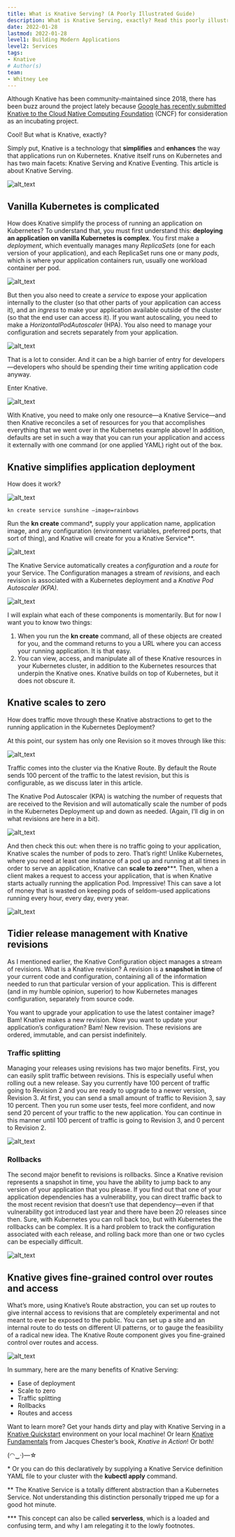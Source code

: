 ```yaml
---
title: What is Knative Serving? (A Poorly Illustrated Guide)
description: What is Knative Serving, exactly? Read this poorly illustrated blog post to gain a high-level understanding of Knative Serving, its main components, and how it simplifies and improves the way that apps run on Kubernetes.
date: 2022-01-28
lastmod: 2022-01-28
level1: Building Modern Applications
level2: Services 
tags:
- Knative
# Author(s)
team:
- Whitney Lee
---
```


Although Knative has been community-maintained since 2018, there has been buzz around the project lately because [Google has recently submitted Knative to the Cloud Native Computing Foundation](https://knative.dev/blog/steering/knative-cncf-donation/) (CNCF) for consideration as an incubating project.

Cool! But what is Knative, exactly?

Simply put, Knative is a technology that **simplifies** and **enhances** the way that applications run on Kubernetes. Knative itself runs on Kubernetes and has two main facets: Knative Serving and Knative Eventing. This article is about Knative Serving.  


![alt_text](images/image1.png "image_tooltip")


## Vanilla Kubernetes is complicated

How does Knative simplify the process of running an application on Kubernetes? To understand that, you must first understand this: **deploying an application on vanilla Kubernetes is complex**. You first make a _deployment_, which eventually manages many _ReplicaSets_ (one for each version of your application), and each ReplicaSet runs one or many _pods_, which is where your application containers run, usually one workload container per pod.  


![alt_text](images/image2.png "image_tooltip")


But then you also need to create a _service_ to expose your application internally to the cluster (so that other parts of your application can access it), and an _ingress_ to make your application available outside of the cluster (so that the end user can access it). If you want autoscaling, you need to make a _HorizontalPodAutoscaler_ (HPA). You also need to manage your configuration and secrets separately from your application.  

![alt_text](images/image3.png "image_tooltip")


That is a lot to consider. And it can be a high barrier of entry for developers—developers who should be spending their time writing application code anyway.  

Enter Knative.

![alt_text](images/image4.png "image_tooltip")


With Knative, you need to make only one resource—a Knative Service—and then Knative reconciles a set of resources for you that accomplishes everything that we went over in the Kubernetes example above! In addition, defaults are set in such a way that you can run your application and access it externally with one command (or one applied YAML) right out of the box.  

## Knative simplifies application deployment

How does it work?

![alt_text](images/image5.png "image_tooltip")

`kn create service sunshine –image=rainbows`

Run the **kn create** command*, supply your application name, application image, and any configuration (environment variables, preferred ports, that sort of thing), and Knative will create for you a Knative Service**.  

![alt_text](images/image6.png "image_tooltip")


The Knative Service automatically creates a _configuration_ and a _route_ for your Service. The Configuration manages a stream of _revisions_, and each revision is associated with a Kubernetes deployment and a _Knative Pod Autoscaler (KPA)._

![alt_text](images/image7.png "image_tooltip")

I will explain what each of these components is momentarily. But for now I want you to know two things:

1. When you run the **kn create** command, all of these objects are created for you, and the command returns to you a URL where you can access your running application. It is that easy.  
2. You can view, access, and manipulate all of these Knative resources in your Kubernetes cluster, in addition to the Kubernetes resources that underpin the Knative ones. Knative builds on top of Kubernetes, but it does not obscure it.  

## Knative scales to zero

How does traffic move through these Knative abstractions to get to the running application in the Kubernetes Deployment?

At this point, our system has only one Revision so it moves through like this:

![alt_text](images/image8.png "image_tooltip")

Traffic comes into the cluster via the Knative Route. By default the Route sends 100 percent of the traffic to the latest revision, but this is configurable, as we discuss later in this article.  

The Knative Pod Autoscaler (KPA) is watching the number of requests that are received to the Revision and will automatically scale the number of pods in the Kubernetes Deployment up and down as needed. (Again, I’ll dig in on what revisions are here in a bit).  

![alt_text](images/image9.png "image_tooltip")

And then check this out: when there is no traffic going to your application, Knative scales the number of pods to zero. That’s right! Unlike Kubernetes, where you need at least one instance of a pod up and running at all times in order to serve an application, Knative can **scale to zero*****. Then, when a client makes a request to access your application, that is when Knative starts actually running the application Pod. Impressive! This can save a lot of money that is wasted on keeping pods of seldom-used applications running every hour, every day, every year.  

![alt_text](images/image10.png "image_tooltip")

## Tidier release management with Knative revisions

As I mentioned earlier, the Knative Configuration object manages a stream of revisions. What is a Knative revision? A revision is a **snapshot in time** of your current code and configuration, containing all of the information needed to run that particular version of your application. This is different (and in my humble opinion, superior) to how Kubernetes manages configuration, separately from source code.  

You want to upgrade your application to use the latest container image? Bam! Knative makes a new revision. Now you want to update your application’s configuration? Bam! New revision. These revisions are ordered, immutable, and can persist indefinitely.  

### Traffic splitting

Managing your releases using revisions has two major benefits. First, you can easily split traffic between revisions. This is especially useful when rolling out a new release. Say you currently have 100 percent of traffic going to Revision 2 and you are ready to upgrade to a newer version, Revision 3. At first, you can send a small amount of traffic to Revision 3, say 10 percent. Then you run some user tests, feel more confident, and now send 20 percent of your traffic to the new application. You can continue in this manner until 100 percent of traffic is going to Revision 3, and 0 percent to Revision 2.  

![alt_text](images/image11.png "image_tooltip")

### Rollbacks

The second major benefit to revisions is rollbacks. Since a Knative revision represents a snapshot in time, you have the ability to jump back to any version of your application that you please. If you find out that one of your application dependencies has a vulnerability, you can direct traffic back to the most recent revision that doesn’t use that dependency—even if that vulnerability got introduced last year and there have been 20 releases since then. Sure, with Kubernetes you can roll back too, but with Kubernetes the rollbacks can be complex. It is a hard problem to track the configuration associated with each release, and rolling back more than one or two cycles can be especially difficult.  

![alt_text](images/image12.png "image_tooltip")

## Knative gives fine-grained control over routes and access

What’s more, using Knative’s Route abstraction, you can set up routes to give internal access to revisions that are completely experimental and not meant to ever be exposed to the public.  You can set up a site and an internal route to do tests on different UI patterns, or to gauge the feasibility of a radical new idea. The Knative Route component gives you fine-grained control over routes and access.  

![alt_text](images/image13.png "image_tooltip")

In summary, here are the many benefits of Knative Serving:

* Ease of deployment
* Scale to zero
* Traffic splitting
* Rollbacks
* Routes and access

Want to learn more? Get your hands dirty and play with Knative Serving in a [Knative Quickstart](https://knative.dev/docs/getting-started/) environment on your local machine! Or learn [Knative Fundamentals](https://tanzu.vmware.com/content/ebooks/knative-fundamentals) from Jacques Chester’s book, _Knative in Action_! Or both!

(◠‿·)—☆ 

\* Or you can do this declaratively by supplying a Knative Service definition YAML file to your cluster with the **kubectl apply** command.

** The Knative Service is a totally different abstraction than a Kubernetes Service. Not understanding this distinction personally tripped me up for a good hot minute.

*** This concept can also be called **serverless**, which is a loaded and confusing term, and why I am relegating it to the lowly footnotes.
